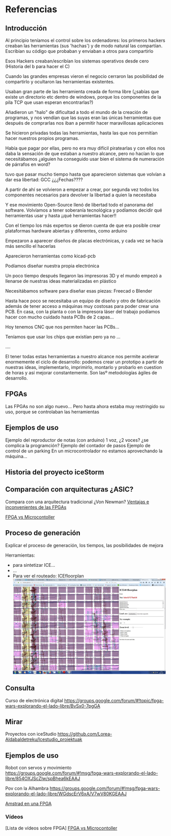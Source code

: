 # Referencias

## Introducción

Al principio teníamos el control sobre los ordenadores: los primeros hackers creaban las herramientas (sus 'hachas') y de modo natural las compartían. Escribían su código que probaban y enviaban a otros para compartirlo

Esos Hackers creaban/escribían los sistemas operativos desde cero (Historia del b para hacer el C)

Cuando las grandes empresas vieron el negocio cerraron las posibilidad de compartirlo y ocultaron las herramientas existentes.

Usaban gran parte de las herramienta creada de forma libre (¿sabías que existe un directorio etc dentro de windows, porque los componentes de la pila TCP que usan esperan encontrarlas?)

Añadieron un "halo" de dificultad a todo el mundo de la creación de programas, y nos vendían que las suyas eran las únicas herramientas que después de comprarlas
nos iban a permitir hacer maravillosas aplicaciones

Se hicieron privadas todas las herramientas, hasta las que nos permitían hacer nuestros propios programas.

Había que pagar por ellas, pero no era muy difícil piratearlas y con ellos nos daba la sensación de que estaban a nuestro alcance, pero no hacían lo que necesitábamos ¿alguien ha conseguido usar bien el sistema de numeración de párrafos en word?

tuvo que pasar mucho tiempo hasta que aparecieron sistemas que volvían a dar esa libertad: GCC ¿¿¿Fechas????

A partir de ahí se volvieron a empezar a crear, por segunda vez todos los componentes necesarios para devolver la libertad a quien la necesitaba

Y ese movimiento Open-Source llenó de libertad todo el panorama del software.
Volvíamos a tener soberanía tecnológica y podíamos decidir qué herramientas usar y hasta ¡¡qué herramientas hacer!!

Con el tiempo los más expertos se dieron cuenta de que era posible crear plataformas hardware abiertas y diferentes, como arduino

Empezaron a aparecer diseños de placas electrónicas, y cada vez se hacía más sencillo el hacerlas

Aparecieron herramientas como kicad-pcb

Podíamos diseñar nuestra propia electrónica

Un poco tiempo después llegaron las impresoras 3D y el mundo empezó a llenarse de nuestras ideas materializadas en plástico

Necesitábamos software para diseñar esas piezas: Freecad o Blender

Hasta hace poco se necesitaba un equipo de diseño y otro de fabricación además de tener acceso a máquinas muy costosas para poder crear una PCB. En casa, con la planta o con la impresora láser del trabajo podíamos hacer con mucho cuidado hasta PCBs de 2 capas...

Hoy tenemos CNC que nos permiten hacer las PCBs...


Teníamos que usar los chips que existían pero ya no ...

....

El tener todas estas herramientas a nuestro alcance nos permite acelerar enormemente el ciclo de desarrollo: podemos crear un prototipo a partir de nuestras ideas, implementarlo, imprimirlo, montarlo y probarlo en  cuestion de horas y así mejorar constantemente. Son lasº metodologías ágiles de desarrollo.


## FPGAs

Las FPGAs no son algo nuevo... Pero hasta ahora estaba muy restringido su uso, porque se controlaban las herramientas



## Ejemplos de uso
Ejemplo del reproductor de notas (con arduino) 1 voz, ¿2 voces? ¿se complica la programción?
Ejemplo del contador de pasos
Ejemplo de control de un parking
En un microcontrolador no estamos aprovechando la máquina...

## Historia del proyecto iceStorm

## Comparación con arquitecturas ¿ASIC?


Compara con una arquitectura tradicional ¿Von Newman?
[Ventajas e inconvenientes de las FPGAs](http://drmaker.es/no-lo-podras-creer-5-ventajas-9-desventajas-las-fpga/)

[FPGA vs Microcontoller](https://www.youtube.com/watch?v=AZInaAaDlvE)

## Proceso de generación

Explicar el proceso de generación, los tiempos, las posibilidades de mejora

Herramientas:
* para sintetizar ICE...
* ...
* Para ver el routeado: ICEfloorplan
![ruteado](./images/ConexionadoFPGA.jpg)



## Consulta

Curso de electrónica digital https://groups.google.com/forum/#!topic/fpga-wars-explorando-el-lado-libre/BvSx0-7pgGA

## Mirar

Proyectos con iceStudio
https://github.com/Lorea-Aldabaldetreku/Icestudio_proiektuak


## Ejemplos de uso

Robot con servos y movimiento https://groups.google.com/forum/#!msg/fpga-wars-explorando-el-lado-libre/854OXJScZlw/spBhea6kEAAJ

Pov con la Alhambra https://groups.google.com/forum/#!msg/fpga-wars-explorando-el-lado-libre/WGdscErV6xA/V7wV80KGEAAJ

[Amstrad en una FPGA](http://hackaday.com/2017/01/06/amstrad-on-an-fpga/)


### Vídeos

[Lista de vídeos sobre FPGA]
[FPGA vs Microcontoller](https://www.youtube.com/watch?v=AZInaAaDlvE)
